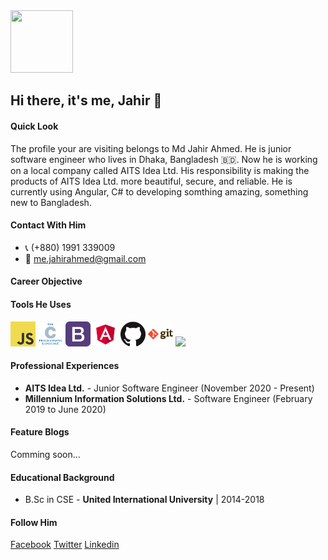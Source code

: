<img src="https://media-exp1.licdn.com/dms/image/C5103AQGgiv7bsJvXIQ/profile-displayphoto-shrink_200_200/0/1581490807749?e=1619049600&v=beta&t=HtympZKgRi6ZFLglqKoVm_k6vyF0nvIUuiPgY2OLJrA" width="100" height="100">  

## Hi there, it's me, Jahir 👋


#### Quick Look
The profile your are visiting belongs to Md Jahir Ahmed. He is junior software engineer who lives in Dhaka, Bangladesh 🇧🇩. Now he is working on a local company called AITS Idea Ltd. His responsibility is making the products of AITS Idea Ltd. more beautiful, secure, and reliable. He is currently using Angular, C# to developing somthing amazing, something new to Bangladesh.

#### Contact With Him

- 📞 (+880) 1991 339009
- 💌 me.jahirahmed@gmail.com

#### Career Objective

#### Tools He Uses

<code><img src="https://raw.githubusercontent.com/github/explore/80688e429a7d4ef2fca1e82350fe8e3517d3494d/topics/javascript/javascript.png" height="40"></code>
<code><img src="https://raw.githubusercontent.com/github/explore/80688e429a7d4ef2fca1e82350fe8e3517d3494d/topics/c/c.png" height="40"></code>
<code><img src="https://raw.githubusercontent.com/github/explore/80688e429a7d4ef2fca1e82350fe8e3517d3494d/topics/bootstrap/bootstrap.png" height="40"></code>
<code><img src="https://raw.githubusercontent.com/github/explore/80688e429a7d4ef2fca1e82350fe8e3517d3494d/topics/angular/angular.png" height="40"></code>
<code><img src="https://raw.githubusercontent.com/github/explore/78df643247d429f6cc873026c0622819ad797942/topics/github/github.png" height="40"></code>
<code><img src="https://raw.githubusercontent.com/github/explore/80688e429a7d4ef2fca1e82350fe8e3517d3494d/topics/git/git.png" height="40"></code>
<code><img src="https://www.techbaz.org/Course/img/csharp-logo.png" height="40"></code>


#### Professional Experiences

- **AITS Idea Ltd.** - Junior Software Engineer (November 2020 - Present)
- **Millennium Information Solutions Ltd.** - Software Engineer (February 2019 to June 2020)

<!--#### Feature Projects
1. App Presentation : [Live](https://lifeoflikhon.github.io/app-presentation) - [Source Code](https://github.com/lifeoflikhon/app-presentation)
2. AITS Website : [Live](https://aitsidea.com)
-3. Personal Website: [Live](https://lifeoflikhon.github.io)-->

#### Feature Blogs

Comming soon...

#### Educational Background

- B.Sc in CSE - **United International University** | 2014-2018

<!--#### Likhon and Opensource

[![My github stats](https://github-readme-stats.anuraghazra1.vercel.app/api?username=lifeoflikhon&show_icons=true)](https://github.com/lifeoflikhon/github-readme-stats)-->

#### Follow Him

[Facebook](https://fb.com/zahir.ahmed.7315) [Twitter](https://twitter.com/jahir509) [Linkedin](https://www.linkedin.com/in/jahir509)

